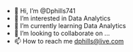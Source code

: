 - 👋 Hi, I’m @Dphills741
- 👀 I’m interested in Data Analytics
- 🌱 I’m currently learning Data Analytics
- 💞️ I’m looking to collaborate on ...
- 📫 How to reach me dphills@live.com

<!---
Dphills741/Dphills741 is a ✨ special ✨ repository because its `README.md` (this file) appears on your GitHub profile.
You can click the Preview link to take a look at your changes.
--->
